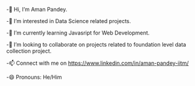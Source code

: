-👋 Hi, I’m Aman Pandey.

-👀 I’m interested in Data Science related projects.

-🌱 I’m currently learning Javasript for Web Development.


-💞️ I’m looking to collaborate on projects related to foundation level data collection project.

-📫 Connect with me on https://www.linkedin.com/in/aman-pandey-iitm/

-😄 Pronouns: He/Him

<!---
AmanPandeyIITM4942/AmanPandeyIITM4942 is a ✨ special ✨ repository because its `README.md` (this file) appears on your GitHub profile.
You can click the Preview link to take a look at your changes.
--->
